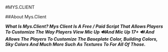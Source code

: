 #MYS.CLIENT

##About Mys.Client

***What Is Mys.Client? Mys Client Is A Free / Paid Script That Allows Players To Customize The Way Players View Mic Up 🔊And Mic Up 17+ 🔊 
And Allows The Players To Customize The Baseplate Color, Building Colors, Sky Colors And Much More Such As Textures To For All Of Those.***
